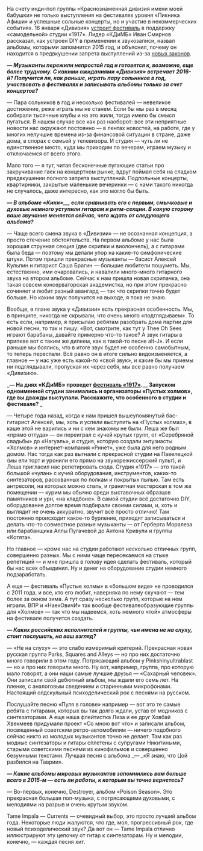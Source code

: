 На счету инди-поп группы «Краснознаменная дивизия имени моей бабушки» не только выступления на фестивалях уровня «Пикника Афиши» и успешные сольные концерты, но и участие в некоммерческих событиях. 16 января «Дивизия» [устроит фестиваль](http://teatrclub.com/16-01-2016-1700-1917-fest-vpr-kdimb-naexovichitaki-danevgen/) в поддержку «самодельной» студии «1917». Лидер «КДиМБ» Иван Смирнов рассказал, как устроен DIY в применении к звукозаписи, назвал альбомы, которыми запомнится 2015 год, и объяснил, почему он находится в предвкушении запрета выступлений из-за [новых законов](http://www.rbc.ru/technology_and_media/24/12/2015/567c12c49a7947c3e3fde99f).

_**— Музыканты пережили непростой год и готовятся к, возможно, еще более трудному. С какими ожиданиями «Дивизия» встречает 2016-й? Получится ли, как раньше, играть пару сольников в год, участвовать в фестивалях и записывать альбомы только за счет концертов?**_

— Пара сольников в год и несколько фестивалей — невеликое достижение, реже играть мы не станем. Если бы мы раз в месяц собирали тысячные клубы и на это жили, тогда имело бы смысл пугаться. В нашем случае все как раз наоборот: все эти неприятные новости нас окружают постоянно — в лентах новостей, на работе, где у многих нелучшие времена из-за финансовой ситуации в стране, даже дома, в спорах с семьей у телевизора. И студия — чуть ли не единственное место, куда мы приходим по вечерам, играем музыку и отключаемся от всего этого.

Мало того — я тут, читая бесконечные пугающие статьи про закручивание гаек на концертном рынке, вдруг поймал себя на сладком предвкушении полного запрета выступлений. Подпольные концерты, квартирники, закрытые маленькие вечеринки — с нами такого никогда не случалось, даже интересно, как это могло бы быть.

**_— В альбоме «Кики»__, если сравнивать его с первым, смычковые и духовые немного уступили гитарам и ритм-секции. В какую сторону ваше звучание меняется сейчас, чего ждать от следующего альбома?_**

— Чаще всего смена звука в «Дивизии» — не осознанная концепция, а просто стечение обстоятельств. На первом альбоме у нас была хорошая струнная секция (две скрипки и виолончель), а с гитарами была беда — поэтому мы делали упор на какие-то симфонические штуки. Потом пришли прекрасные музыканты — басист Алексей Кульпин и гитарист Саша Брагин — большие любители пошуметь. Мы, естественно, ими очаровались, и навалили много-много гитарного звука на втором альбоме. Сейчас к нам пришла новая скрипачка, она такая совсем консерваторская академистка, но при этом прекрасно сочиняет и любит разный авангард — так что скрипки точно будет больше. Но каким звук получится на выходе, я пока не знаю.

Вообще, в плане звука у «Дивизии» есть прекрасная особенность. Мы, в принципе, никогда не скрывали, что очень много «подглядываем». То есть если, например, я присылаю ребятам разобрать дома партии для новой песни, то так и пишу: «Вот, смотрите, как тут у Thee Oh Sees играют барабаны, давайте примерно что-то такое? А звук гитары в припеве вот с таким же дилеем, как в такой-то песне alt-J». И если раньше мы боялись, что в итоге звук будет не особенно самобытным, то теперь перестали. Всё равно он в итоге сильно видоизменяется, а главное — у нас уже есть какой-то «свой звук», и какие бы мы приемы ни подглядывали, пропуская их через себя, мы все равно получаем «Дивизию».

**_— На днях «КДиМБ» проведет __﻿__[фестиваль «1917»](http://teatrclub.com/16-01-2016-1700-1917-fest-vpr-kdimb-naexovichitaki-danevgen/)__﻿__.__ Запуском одноименной студии занимались и организаторы «Пустых холмов», где вы дважды выступали. Расскажите, что особенного в студии и фестивале? _**

— Четыре года назад, когда к нам пришел вышеупомянутый бас-гитарист Алексей, мы, хоть и успели выступить на «Пустых холмах», в каше этой не варились и ни с кем знакомы не были. Леша же был «прямо оттуда» — он переиграл с кучей крутых групп, от «Серебряной свадьбы» до «Нагуаль», и студия, которую создали энтузиасты «Холмов» и интернет-компания «Ринет», уже была для него родным домом. Нас тогда как раз выгнали с прекрасной студии на Павелецкой (мы ели торт и уронили его прямо на звукорежиссерский пульт), и Леша пригласил нас репетировать сюда. Студия «1917» — это такой большой «чулан» с кучей оборудования, инструментов, каких-то синтезаторов, рассованных по полкам и покрытых пылью. Там есть антресоли, на которых можно спать, и гранитная мастерская в том же помещении — курим мы обычно среди выставочных образцов памятников и урн, «на кладбоне». В самой студии всё достаточно DIY, оборудование долгое время подбирали своими силами, и, хоть и выглядит не очень аккуратно, звучит всё просто отлично! Там постоянно происходит какое-то бурление, приходят записываться и делать что-то совместное разные музыканты — от Герберта Моралеза или барабанщика Аллы Пугачевой до Антона Кривули и группы «Котята».

Но главное — кроме нас на студии работают несколько отличных групп, совершенно разных. Мы с ними чаще пересекаемся на стыке репетиций — и мне пришла в голову идея сделать фестиваль, который бы нас всех объединил. Ну и денег на оборудование студии немного подзаработать. 

А еще — фестиваль «Пустые холмы» в «большом виде» не проводился с 2011 года, и все, кто его любит, наверняка по нему скучают — тем более за окном зима. А тут сразу несколько групп, которые на нем играли. ВПР и «НаехОвичИ» так вообще фестивалеобразующие группы для «Холмов» — так что мы надеемся, хоть немного «той» атмосферы на фестивале получится создать. 

_**— Каких российских исполнителей и группы, чьи имена не на слуху, стоит послушать, на ваш взгляд?**_

— «Не на слуху» — это слабо измеримый критерий. Прекрасная новая русская группа Parks, Squares and Alleys — но про них достаточно много говорили в этом году. Потрясающий альбом у Pinkshinyultrablast — но и про них говорили много. Ну вот, например, группа, про которую мало говорят, а они наши самые лучшие друзья — «Сахарный человек». Они записали свой дебютный альбом, мы ждали его семь лет. На пленке, с аналоговым сведением и старинными микрофонами. Настоящий олдскульный психоделический рок с песнями на русском. 

Послушайте песню «Пуля в голове» например — вот это те самые ребята с гитарами, которых вы так долго ждали, устав от модников с синтезаторами. А еще наша флейтистка Лиза и ее друг Ховбай Хвекмеев придумали проект «Со мною вот что» и записали альбом, посвященный советским ретро-автомобилям — ничего подобного сейчас никто из молодых музыкантов точно не делает. Там как раз модные синтезаторы и гитары сплетены с супругами Никитиными, старыми советскими песнями из кинофильмов и совершенно безумными текстами. Лучшая песня с альбома _— _«Я знаю, что Цой разбился на Таврии».

_**— Какие альбомы мировых музыкантов запомнились вам больше всего в 2015-м — есть ли работы, к которым вы точно вернетесь?**_

_—_ Во-первых, конечно, Destroyer, альбом «Poison Season». Это прекрасная большая поп-музыка, с потрясающими духовыми, с мелодиями на разрыв и очень крутым звуком.

Tame Impala — Currents — очевидный выбор, это просто лучший альбом года. Некоторые люди жалуются, что где, мол, прогрессивный рок, где новый психоделический звук? Да вот он — Tame Impala отлично иллюстрируют эту цепочку от гитар к синтезаторам. Ну и мелодии, конечно, — каждая песня хит.
